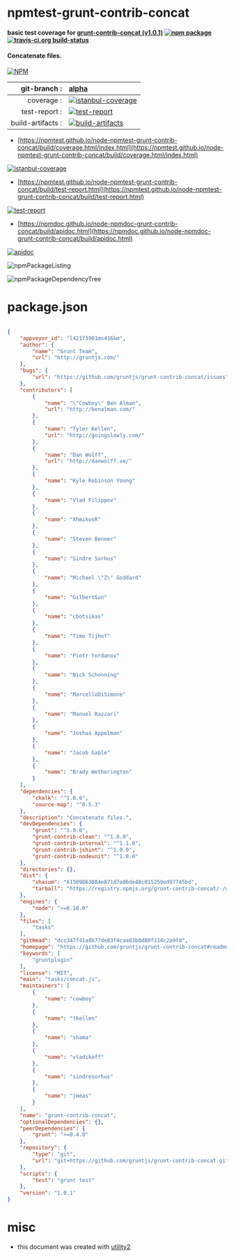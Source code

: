 # npmtest-grunt-contrib-concat

#### basic test coverage for  [grunt-contrib-concat (v1.0.1)](https://github.com/gruntjs/grunt-contrib-concat#readme)  [![npm package](https://img.shields.io/npm/v/npmtest-grunt-contrib-concat.svg?style=flat-square)](https://www.npmjs.org/package/npmtest-grunt-contrib-concat) [![travis-ci.org build-status](https://api.travis-ci.org/npmtest/node-npmtest-grunt-contrib-concat.svg)](https://travis-ci.org/npmtest/node-npmtest-grunt-contrib-concat)

#### Concatenate files.

[![NPM](https://nodei.co/npm/grunt-contrib-concat.png?downloads=true&downloadRank=true&stars=true)](https://www.npmjs.com/package/grunt-contrib-concat)

| git-branch : | [alpha](https://github.com/npmtest/node-npmtest-grunt-contrib-concat/tree/alpha)|
|--:|:--|
| coverage : | [![istanbul-coverage](https://npmtest.github.io/node-npmtest-grunt-contrib-concat/build/coverage.badge.svg)](https://npmtest.github.io/node-npmtest-grunt-contrib-concat/build/coverage.html/index.html)|
| test-report : | [![test-report](https://npmtest.github.io/node-npmtest-grunt-contrib-concat/build/test-report.badge.svg)](https://npmtest.github.io/node-npmtest-grunt-contrib-concat/build/test-report.html)|
| build-artifacts : | [![build-artifacts](https://npmtest.github.io/node-npmtest-grunt-contrib-concat/glyphicons_144_folder_open.png)](https://github.com/npmtest/node-npmtest-grunt-contrib-concat/tree/gh-pages/build)|

- [https://npmtest.github.io/node-npmtest-grunt-contrib-concat/build/coverage.html/index.html](https://npmtest.github.io/node-npmtest-grunt-contrib-concat/build/coverage.html/index.html)

[![istanbul-coverage](https://npmtest.github.io/node-npmtest-grunt-contrib-concat/build/screenCapture.buildCi.browser.%252Ftmp%252Fbuild%252Fcoverage.lib.html.png)](https://npmtest.github.io/node-npmtest-grunt-contrib-concat/build/coverage.html/index.html)

- [https://npmtest.github.io/node-npmtest-grunt-contrib-concat/build/test-report.html](https://npmtest.github.io/node-npmtest-grunt-contrib-concat/build/test-report.html)

[![test-report](https://npmtest.github.io/node-npmtest-grunt-contrib-concat/build/screenCapture.buildCi.browser.%252Ftmp%252Fbuild%252Ftest-report.html.png)](https://npmtest.github.io/node-npmtest-grunt-contrib-concat/build/test-report.html)

- [https://npmdoc.github.io/node-npmdoc-grunt-contrib-concat/build/apidoc.html](https://npmdoc.github.io/node-npmdoc-grunt-contrib-concat/build/apidoc.html)

[![apidoc](https://npmdoc.github.io/node-npmdoc-grunt-contrib-concat/build/screenCapture.buildCi.browser.%252Ftmp%252Fbuild%252Fapidoc.html.png)](https://npmdoc.github.io/node-npmdoc-grunt-contrib-concat/build/apidoc.html)

![npmPackageListing](https://npmtest.github.io/node-npmtest-grunt-contrib-concat/build/screenCapture.npmPackageListing.svg)

![npmPackageDependencyTree](https://npmtest.github.io/node-npmtest-grunt-contrib-concat/build/screenCapture.npmPackageDependencyTree.svg)



# package.json

```json

{
    "appveyor_id": "l42173901ms416km",
    "author": {
        "name": "Grunt Team",
        "url": "http://gruntjs.com/"
    },
    "bugs": {
        "url": "https://github.com/gruntjs/grunt-contrib-concat/issues"
    },
    "contributors": [
        {
            "name": "\"Cowboy\" Ben Alman",
            "url": "http://benalman.com/"
        },
        {
            "name": "Tyler Kellen",
            "url": "http://goingslowly.com/"
        },
        {
            "name": "Dan Wolff",
            "url": "http://danwolff.se/"
        },
        {
            "name": "Kyle Robinson Young"
        },
        {
            "name": "Vlad Filippov"
        },
        {
            "name": "XhmikosR"
        },
        {
            "name": "Steven Benner"
        },
        {
            "name": "Sindre Sorhus"
        },
        {
            "name": "Michael \"Z\" Goddard"
        },
        {
            "name": "GilbertSun"
        },
        {
            "name": "cbotsikas"
        },
        {
            "name": "Timo Tijhof"
        },
        {
            "name": "Piotr Yordanov"
        },
        {
            "name": "Nick Schonning"
        },
        {
            "name": "MarcelloDiSimone"
        },
        {
            "name": "Manuel Razzari"
        },
        {
            "name": "Joshua Appelman"
        },
        {
            "name": "Jacob Gable"
        },
        {
            "name": "Brady Wetherington"
        }
    ],
    "dependencies": {
        "chalk": "^1.0.0",
        "source-map": "^0.5.3"
    },
    "description": "Concatenate files.",
    "devDependencies": {
        "grunt": "^1.0.0",
        "grunt-contrib-clean": "^1.0.0",
        "grunt-contrib-internal": "^1.1.0",
        "grunt-contrib-jshint": "^1.0.0",
        "grunt-contrib-nodeunit": "^1.0.0"
    },
    "directories": {},
    "dist": {
        "shasum": "61509863084e871d7e86de48c015259ed97745bd",
        "tarball": "https://registry.npmjs.org/grunt-contrib-concat/-/grunt-contrib-concat-1.0.1.tgz"
    },
    "engines": {
        "node": ">=0.10.0"
    },
    "files": [
        "tasks"
    ],
    "gitHead": "dcc347f41a8b77de83f4caa83b0d80f114c2a9fd",
    "homepage": "https://github.com/gruntjs/grunt-contrib-concat#readme",
    "keywords": [
        "gruntplugin"
    ],
    "license": "MIT",
    "main": "tasks/concat.js",
    "maintainers": [
        {
            "name": "cowboy"
        },
        {
            "name": "tkellen"
        },
        {
            "name": "shama"
        },
        {
            "name": "vladikoff"
        },
        {
            "name": "sindresorhus"
        },
        {
            "name": "jmeas"
        }
    ],
    "name": "grunt-contrib-concat",
    "optionalDependencies": {},
    "peerDependencies": {
        "grunt": ">=0.4.0"
    },
    "repository": {
        "type": "git",
        "url": "git+https://github.com/gruntjs/grunt-contrib-concat.git"
    },
    "scripts": {
        "test": "grunt test"
    },
    "version": "1.0.1"
}
```



# misc
- this document was created with [utility2](https://github.com/kaizhu256/node-utility2)
